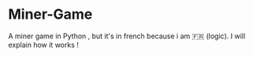 # Miner-Game

A miner game in Python , but it's in french because i am 🇫🇷 (logic). 
I will explain how it works !